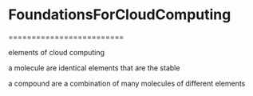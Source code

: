 # FoundationsForCloudComputing

=========================

elements of cloud computing

a molecule are identical elements that are the stable

a compound are a combination of many molecules of different elements

